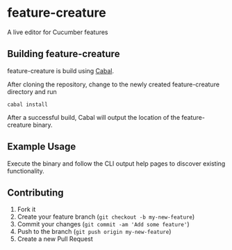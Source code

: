 # feature-creature
A live editor for Cucumber features


## Building feature-creature
feature-creature is build using [Cabal](http://www.haskell.org/cabal/).

After cloning the repository, change to the newly created feature-creature directory and run
```
cabal install
```
After a successful build, Cabal will output the location of the feature-creature binary.

## Example Usage
Execute the binary and follow the CLI output help pages to discover existing functionality.

## Contributing
1. Fork it
2. Create your feature branch (`git checkout -b my-new-feature`)
3. Commit your changes (`git commit -am 'Add some feature'`)
4. Push to the branch (`git push origin my-new-feature`)
5. Create a new Pull Request
